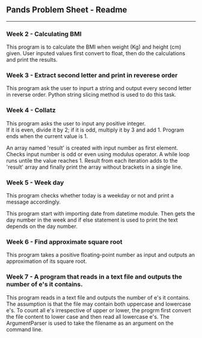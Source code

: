 ## Pands Problem Sheet - Readme
___
### Week 2 - Calculating BMI
This program is to calculate the BMI when weight (Kg) and height (cm) given.
User inputed values first convert to float, then do the calculations and print the results.     

    
### Week 3 - Extract second letter and print in reverese order
This program ask the user to inpurt a string and output every second letter in reverse order. Python string slicing method is used to do this task.
  
  
### Week 4 - Collatz
This program asks the user to input any positive integer.  
If it is even, divide it by 2; if it is odd, multiply it by 3 and add 1. Program ends when the current value is 1.

An array named 'result' is created with input number as first element. Checks input number is odd or even using modulus operator. A while loop runs untile the value reaches 1. Result from each iteration adds to the 'result' array and finally print the array without brackets in a single line.
  
### Week 5 - Week day
This program checks whether today is a weekday or not and print a message accordingly.
 
This program start with importing date from datetime module. Then gets the day number in the week and if else statement is used to print the text depends on the day number.

### Week 6 - Find approximate square root
This program takes a positive floating-point number as input and outputs an approximation of its square root.  

### Week 7 - A program that reads in a text file and outputs the number of e's it contains.
This program reads in a text file and outputs the number of e's it contains. The assumption is that the file may contain both uppercase and lowercase e's. To count all e's irrespective of upper or lower, the progrm first convert the file content to lower case and then read all lowercase e's. The ArgumentParser is used to  take the filename as an argument on the command line.